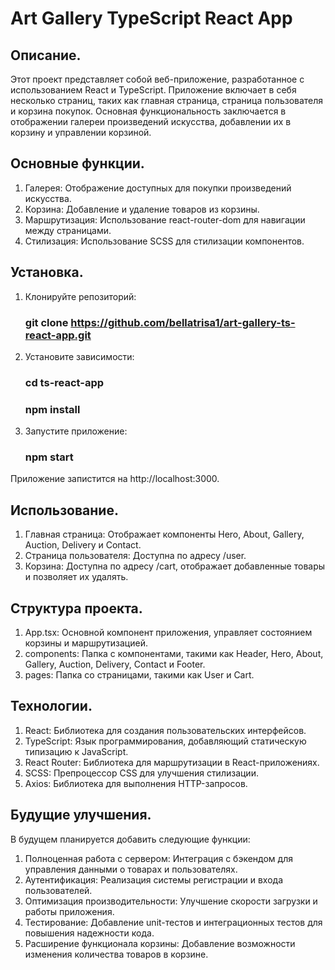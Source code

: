 # Art Gallery TypeScript React App

## Описание.
Этот проект представляет собой веб-приложение, разработанное с использованием React и TypeScript. Приложение включает в себя несколько страниц, таких как главная страница, страница пользователя и корзина покупок. Основная функциональность заключается в отображении галереи произведений искусства, добавлении их в корзину и управлении корзиной.

## Основные функции.
  1. Галерея: Отображение доступных для покупки произведений искусства.
  2. Корзина: Добавление и удаление товаров из корзины.
  3. Маршрутизация: Использование react-router-dom для навигации между страницами.
  4. Стилизация: Использование SCSS для стилизации компонентов.

## Установка.
  1. Клонируйте репозиторий:
     ###  git clone https://github.com/bellatrisa1/art-gallery-ts-react-app.git
  2. Установите зависимости:
     ### cd ts-react-app
     ### npm install
  3. Запустите приложение:
       ### npm start

Приложение запистится на http://localhost:3000.

## Использование.
  1. Главная страница: Отображает компоненты Hero, About, Gallery, Auction, Delivery и Contact.
  2. Страница пользователя: Доступна по адресу /user.
  3. Корзина: Доступна по адресу /cart, отображает добавленные товары и позволяет их удалять.

## Структура проекта.
  1. App.tsx: Основной компонент приложения, управляет состоянием корзины и маршрутизацией.
  2. components: Папка с компонентами, такими как Header, Hero, About, Gallery, Auction, Delivery, Contact и Footer.
  3. pages: Папка со страницами, такими как User и Cart.

## Технологии.
  1. React: Библиотека для создания пользовательских интерфейсов.
  2. TypeScript: Язык программирования, добавляющий статическую типизацию к JavaScript.
  3. React Router: Библиотека для маршрутизации в React-приложениях.
  4. SCSS: Препроцессор CSS для улучшения стилизации.
  5. Axios: Библиотека для выполнения HTTP-запросов.

## Будущие улучшения.
  В будущем планируется добавить следующие функции:

  1. Полноценная работа с сервером: Интеграция с бэкендом для управления данными о товарах и пользователях.
  2. Аутентификация: Реализация системы регистрации и входа пользователей.
  3. Оптимизация производительности: Улучшение скорости загрузки и работы приложения.
  4. Тестирование: Добавление unit-тестов и интеграционных тестов для повышения надежности кода.
  5. Расширение функционала корзины: Добавление возможности изменения количества товаров в корзине.
